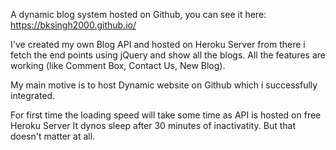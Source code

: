 A dynamic blog system hosted on Github, you can see it here: https://bksingh2000.github.io/

I've created my own Blog API and hosted on Heroku Server from there i fetch the end points using jQuery and show all the blogs.
All the features are working (like Comment Box, Contact Us, New Blog).

My main motive is to host Dynamic website on Github which i successfully integrated.

For first time the loading speed will take some time as API is hosted on free Heroku Server
It dynos sleep after 30 minutes of inactivatity. But that doesn't matter at all.
